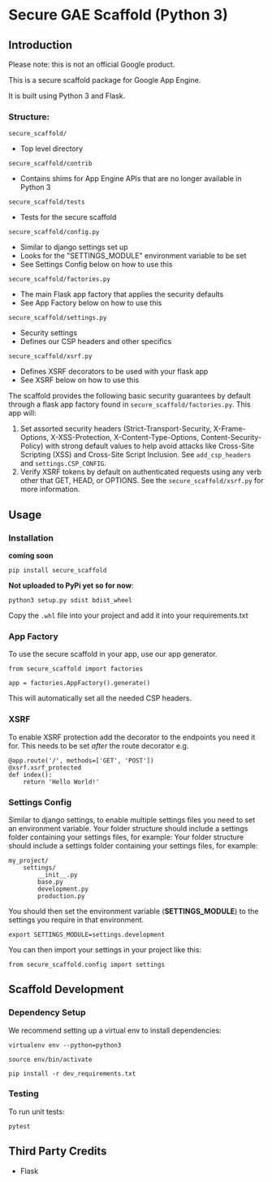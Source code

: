 # Secure GAE Scaffold (Python 3)

## Introduction

Please note: this is not an official Google product.

This is a secure scaffold package for Google App Engine.

It is built using Python 3 and Flask.

### Structure:

`secure_scaffold/` 
- Top level directory

`secure_scaffold/contrib` 
- Contains shims for App Engine APIs that are no longer available in Python 3

`secure_scaffold/tests` 
- Tests for the secure scaffold 

`secure_scaffold/config.py` 
- Similar to django settings set up 
- Looks for the "SETTINGS_MODULE" environment variable to be set 
- See Settings Config below on how to use this

`secure_scaffold/factories.py`
- The main Flask app factory that applies the security defaults
- See App Factory below on how to use this

`secure_scaffold/settings.py`
- Security settings 
- Defines our CSP headers and other specifics

`secure_scaffold/xsrf.py`
- Defines XSRF decorators to be used with your flask app 
- See XSRF below on how to use this


The scaffold provides the following basic security guarantees by default through
a flask app factory found in `secure_scaffold/factories.py`. This app will:

1. Set assorted security headers (Strict-Transport-Security, X-Frame-Options,
   X-XSS-Protection, X-Content-Type-Options, Content-Security-Policy) with
   strong default values to help avoid attacks like Cross-Site Scripting (XSS)
   and Cross-Site Script Inclusion.  See  `add_csp_headers` and
   `settings.CSP_CONFIG`.
1. Verify XSRF tokens by default on authenticated requests using any verb other
   that GET, HEAD, or OPTIONS.  See the `secure_scaffold/xsrf.py` for more information.

## Usage

### Installation

**coming soon**

`pip install secure_scaffold`

**Not uploaded to PyPi yet so for now**:

` python3 setup.py sdist bdist_wheel `

Copy the `.whl` file into your project and add it into your requirements.txt


### App Factory

To use the secure scaffold in your app, use our app generator.

    from secure_scaffold import factories
    
    app = factories.AppFactory().generate()
    
This will automatically set all the needed CSP headers.

### XSRF

To enable XSRF protection add the decorator to the endpoints you need it for.
This needs to be set *after* the route decorator
e.g.

    @app.route('/', methods=['GET', 'POST'])
    @xsrf.xsrf_protected
    def index():
        return 'Hello World!'


### Settings Config

Similar to django settings, to enable multiple settings files you need to set an environment variable.
Your folder structure should include a settings folder containing your settings files, for example:
Your folder structure should include a settings folder containing your settings files, for example:

    my_project/
        settings/
            __init__.py
            base.py
            development.py
            production.py
            
You should then set the environment variable (**SETTINGS_MODULE**) to the settings you require in that environment.

    export SETTINGS_MODULE=settings.development
    
You can then import your settings in your project like this:

    from secure_scaffold.config import settings


## Scaffold Development

### Dependency Setup

We recommend setting up a virtual env to install dependencies:

`virtualenv env --python=python3`

`source env/bin/activate`

`pip install -r dev_requirements.txt`

### Testing

To run unit tests:

`pytest`


## Third Party Credits

- Flask
